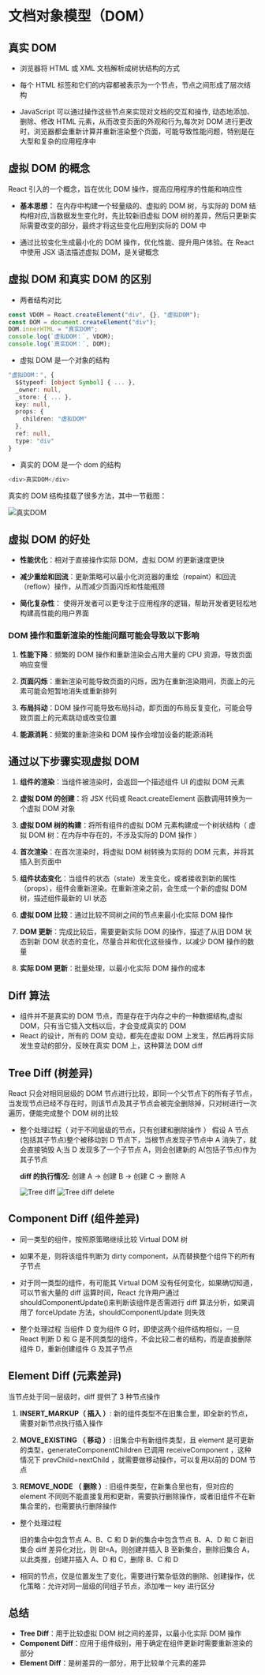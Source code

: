 # 文档对象模型（DOM）

## 真实 DOM

- 浏览器将 HTML 或 XML 文档解析成树状结构的方式

- 每个 HTML 标签和它们的内容都被表示为一个节点，节点之间形成了层次结构

- JavaScript 可以通过操作这些节点来实现对文档的交互和操作, 动态地添加、删除、修改 HTML 元素，从而改变页面的外观和行为,每次对 DOM 进行更改时，浏览器都会重新计算并重新渲染整个页面，可能导致性能问题，特别是在大型和复杂的应用程序中

## 虚拟 DOM 的概念

React 引入的一个概念，旨在优化 DOM 操作，提高应用程序的性能和响应性

- **基本思想：** 在内存中构建一个轻量级的、虚拟的 DOM 树，与实际的 DOM 结构相对应,当数据发生变化时，先比较新旧虚拟 DOM 树的差异，然后只更新实际需要改变的部分，最终才将这些变化应用到实际的 DOM 中

- 通过比较变化生成最小化的 DOM 操作，优化性能、提升用户体验。在 React 中使用 JSX 语法描述虚拟 DOM，是关键概念

## 虚拟 DOM 和真实 DOM 的区别

- 两者结构对比

```ts
const VDOM = React.createElement("div", {}, "虚拟DOM");
const DOM = document.createElement("div");
DOM.innerHTML = "真实DOM";
console.log(`虚拟DOM：`, VDOM);
console.log(`真实DOM：`, DOM);
```

- 虚拟 DOM 是一个对象的结构

```ts
"虚拟DOM：", {
  $$typeof: [object Symbol] { ... },
  _owner: null,
  _store: { ... },
  key: null,
  props: {
    children: "虚拟DOM"
  },
  ref: null,
  type: "div"
}
```

- 真实的 DOM 是一个 dom 的结构

```ts
<div>真实DOM</div>
```

真实的 DOM 结构挂载了很多方法，其中一节截图：

![真实DOM](image.png)

## 虚拟 DOM 的好处

- **性能优化**：相对于直接操作实际 DOM，虚拟 DOM 的更新速度更快

- **减少重绘和回流**：更新策略可以最小化浏览器的重绘（repaint）和回流（reflow）操作，从而减少页面闪烁和性能瓶颈

- **简化复杂性**： 使得开发者可以更专注于应用程序的逻辑，帮助开发者更轻松地构建高性能的用户界面

### DOM 操作和重新渲染的性能问题可能会导致以下影响

1. **性能下降**：频繁的 DOM 操作和重新渲染会占用大量的 CPU 资源，导致页面响应变慢

2. **页面闪烁**：重新渲染可能导致页面的闪烁，因为在重新渲染期间，页面上的元素可能会短暂地消失或重新排列

3. **布局抖动**：DOM 操作可能导致布局抖动，即页面的布局反复变化，可能会导致页面上的元素跳动或改变位置

4. **能源消耗**：频繁的重新渲染和 DOM 操作会增加设备的能源消耗

## 通过以下步骤实现虚拟 DOM

1. **组件的渲染**：当组件被渲染时，会返回一个描述组件 UI 的虚拟 DOM 元素

2. **虚拟 DOM 的创建**：将 JSX 代码或 React.createElement 函数调用转换为一个虚拟 DOM 对象

3. **虚拟 DOM 树的构建**：将所有组件的虚拟 DOM 元素构建成一个树状结构（ 虚拟 DOM 树：在内存中存在的，不涉及实际的 DOM 操作 ）

4. **首次渲染**：在首次渲染时，将虚拟 DOM 树转换为实际的 DOM 元素，并将其插入到页面中

5. **组件状态变化**：当组件的状态（state）发生变化，或者接收到新的属性（props），组件会重新渲染。在重新渲染之前，会生成一个新的虚拟 DOM 树，描述组件最新的 UI 状态

6. **虚拟 DOM 比较**：通过比较不同树之间的节点来最小化实际 DOM 操作

7. **DOM 更新**：完成比较后，需要更新实际 DOM 的操作，描述了从旧 DOM 状态到新 DOM 状态的变化，尽量合并和优化这些操作，以减少 DOM 操作的数量

8. **实际 DOM 更新**：批量处理，以最小化实际 DOM 操作的成本

## Diff 算法

- 组件并不是真实的 DOM 节点，而是存在于内存之中的一种数据结构,虚拟 DOM，只有当它插入文档以后，才会变成真实的 DOM
- React 的设计，所有的 DOM 变动，都先在虚拟 DOM 上发生，然后再将实际发生变动的部分，反映在真实 DOM 上，这种算法 DOM diff

## **Tree Diff (树差异)**

React 只会对相同层级的 DOM 节点进行比较，即同一个父节点下的所有子节点，当发现节点已经不存在时，则该节点及其子节点会被完全删除掉，只对树进行一次遍历，便能完成整个 DOM 树的比较

- 整个处理过程（ 对于不同层级的节点，只有创建和删除操作 ）
  假设 A 节点(包括其子节点)整个被移动到 D 节点下，当根节点发现子节点中 A 消失了，就会直接销毁 A;当 D 发现多了一个子节点 A，则会创建新的 A(包括子节点)作为其子节点

  **diff 的执行情况:** 创建 A → 创建 B → 创建 C → 删除 A

  ![Tree diff](image.png) ![Tree diff delete](image-1.png)

## **Component Diff (组件差异)**

- 同一类型的组件，按照原策略继续比较 Virtual DOM 树

- 如果不是，则将该组件判断为 dirty component，从而替换整个组件下的所有子节点

- 对于同一类型的组件，有可能其 Virtual DOM 没有任何变化，如果确切知道，可以节省大量的 diff 运算时间，React 允许用户通过 shouldComponentUpdate()来判断该组件是否需进行 diff 算法分析，如果调用了 forceUpdate 方法，shouldComponentUpdate 则失效

- 整个处理过程
  当组件 D 变为组件 G 时，即使这两个组件结构相似，一旦 React 判断 D 和 G 是不同类型的组件，不会比较二者的结构，而是直接删除组件 D，重新创建组件 G 及其子节点

## **Element Diff (元素差异)**

当节点处于同一层级时，diff 提供了 3 种节点操作

1. **INSERT_MARKUP（ 插入 ）**: 新的组件类型不在旧集合里，即全新的节点，需要对新节点执行插入操作

2. **MOVE_EXISTING （ 移动 ）**: 旧集合中有新组件类型，且 element 是可更新的类型，generateComponentChildren 已调用 receiveComponent ，这种情况下 prevChild=nextChild ，就需要做移动操作，可以复用以前的 DOM 节点

3. **REMOVE_NODE （ 删除 ）**: 旧组件类型，在新集合里也有，但对应的 element 不同则不能直接复用和更新，需要执行删除操作，或者旧组件不在新集合里的，也需要执行删除操作

- 整个处理过程

  旧的集合中包含节点 A、B、C 和 D
  新的集合中包含节点 B、A、D 和 C
  新旧集合 diff 差异化对比，则 B!=A，则创建并插入 B 至新集合，删除旧集合 A， 以此类推，创建并插入 A、D 和 C，删除 B、C 和 D

- 相同的节点，仅是位置发生了变化，需要进行繁杂低效的删除、创建操作，优化策略：允许对同一层级的同组子节点，添加唯一 key 进行区分

## 总结

- **Tree Diff**：用于比较虚拟 DOM 树之间的差异，以最小化实际 DOM 操作
- **Component Diff**：应用于组件级别，用于确定在组件更新时需要重新渲染的部分
- **Element Diff**：是树差异的一部分，用于比较单个元素的差异
